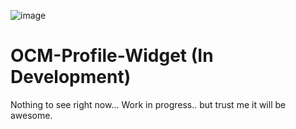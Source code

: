 
![image](https://user-images.githubusercontent.com/364208/192087711-527bd390-7089-437e-91c4-ca4436cbcf2a.png)

# OCM-Profile-Widget (In Development)

Nothing to see right now... Work in progress.. but trust me it will be awesome.
